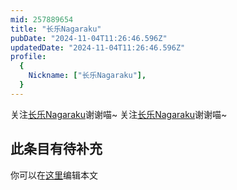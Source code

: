 ```yaml
---
mid: 257889654
title: "长乐Nagaraku"
pubDate: "2024-11-04T11:26:46.596Z"
updatedDate: "2024-11-04T11:26:46.596Z"
profile:
  {
    Nickname: ["长乐Nagaraku"],
  }
---
```


关注[长乐Nagaraku](https://space.bilibili.com/257889654)谢谢喵~ 关注[长乐Nagaraku](https://space.bilibili.com/257889654)谢谢喵~

## 此条目有待补充
你可以在[这里](https://github.com/Yuhanawa/VTuber.ICU/edit/master/src/content/v/长乐Nagaraku/index.md)编辑本文
